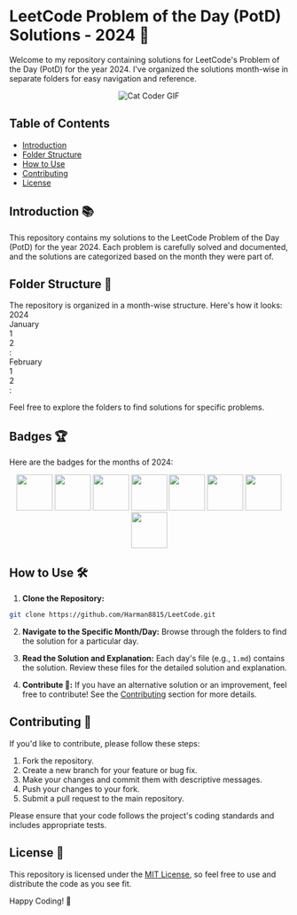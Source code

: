# LeetCode Problem of the Day (PotD) Solutions - 2024 🚀

Welcome to my repository containing solutions for LeetCode's Problem of the Day (PotD) for the year 2024. I've organized the solutions month-wise in separate folders for easy navigation and reference.

<div align="center">
  <img alt="Cat Coder GIF" src="https://media4.giphy.com/media/13HBDT4QSTpveU/giphy.gif?cid=ecf05e470q3bekyset8rtehp58eaf7khfba6okykaq7lqmei&rid=giphy.gif&ct=g" />
</div>

## Table of Contents

- [Introduction](#introduction)
- [Folder Structure](#folder-structure)
- [How to Use](#how-to-use)
- [Contributing](#contributing)
- [License](#license)

## Introduction 📚

This repository contains my solutions to the LeetCode Problem of the Day (PotD) for the year 2024. Each problem is carefully solved and documented, and the solutions are categorized based on the month they were part of.

## Folder Structure 📂

The repository is organized in a month-wise structure. Here's how it looks:<br>
2024 <br>
  January<br> 
     1<br>
     2<br>
     :<br>
  February<br>
     1<br>
     2<br>
   :<br>

Feel free to explore the folders to find solutions for specific problems.

## Badges 🏆

Here are the badges for the months of 2024:

<div align="center">
  <img src="https://assets.leetcode.com/static_assets/public/images/badges/2024/gif/2024-01.gif" width="65px"></img>
  <img src="https://assets.leetcode.com/static_assets/public/images/badges/2024/gif/2024-02.gif" width="65px"></img>
  <img src="https://assets.leetcode.com/static_assets/public/images/badges/2024/gif/2024-03.gif" width="65px"></img>
  <img src="https://assets.leetcode.com/static_assets/public/images/badges/2024/gif/2024-04.gif" width="65px"></img>
  <img src="https://assets.leetcode.com/static_assets/public/images/badges/2024/gif/2024-05.gif" width="65px"></img>
  <img src="https://assets.leetcode.com/static_assets/public/images/badges/2024/gif/2024-06.gif" width="65px"></img>
  <img src="https://assets.leetcode.com/static_assets/public/images/badges/2024/gif/2024-07.gif" width="65px"></img>
  <img src="https://assets.leetcode.com/static_assets/public/images/badges/2024/gif/2024-08.gif" width="65px"></img>
</div>


## How to Use 🛠️

1. **Clone the Repository:**
```bash
git clone https://github.com/Harman8815/LeetCode.git
```
2. **Navigate to the Specific Month/Day:**
Browse through the folders to find the solution for a particular day.

3. **Read the Solution and Explanation:**
Each day's file (e.g., `1.md`) contains the solution. Review these files for the detailed solution and explanation.

4. **Contribute 🤝:**
If you have an alternative solution or an improvement, feel free to contribute! See the [Contributing](#contributing) section for more details.

## Contributing 🌟

If you'd like to contribute, please follow these steps:

1. Fork the repository.
2. Create a new branch for your feature or bug fix.
3. Make your changes and commit them with descriptive messages.
4. Push your changes to your fork.
5. Submit a pull request to the main repository.

Please ensure that your code follows the project's coding standards and includes appropriate tests.

## License 📝

This repository is licensed under the [MIT License](LICENSE), so feel free to use and distribute the code as you see fit.

Happy Coding! 🚀
